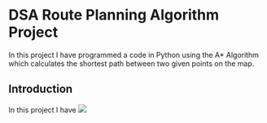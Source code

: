 # DSA Route Planning Algorithm Project
In this project I have programmed a code in Python using the A* Algorithm which calculates the shortest path between two given points on the map.
## Introduction
In this project I have 
<a href="RoutePlanner"  >
<img src="https://user-images.githubusercontent.com/86887626/134783828-e2dd759d-c932-416e-97da-a56c92663ed9.jpg" />


